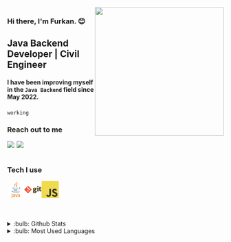 <img src="https://media.giphy.com/media/TjAcxImn74uoDYVxFl/giphy-downsized.gif" align="right" width="300" height="300">

### Hi there, I'm Furkan. :blush:

## Java Backend Developer | Civil Engineer
#### <font colour="blue">I have been improving myself in the `Java Backend` field since May 2022.</font>

<font colour=" pink ">  `working`</font>

### Reach out to me

[<img width="22" src="https://unpkg.com/simple-icons@v7/icons/linkedin.svg" align="left"/>][linkedin]
[<img width="22" src="https://unpkg.com/simple-icons@v7/icons/instagram.svg" align="left"/>][instagram]

<br />
<br />


### Tech I use
<img src ="https://raw.githubusercontent.com/github/explore/80688e429a7d4ef2fca1e82350fe8e3517d3494d/topics/java/java.png" width="40" height="40"><img src ="https://raw.githubusercontent.com/github/explore/80688e429a7d4ef2fca1e82350fe8e3517d3494d/topics/git/git.png" width="40" height="40"><img src ="https://raw.githubusercontent.com/github/explore/80688e429a7d4ef2fca1e82350fe8e3517d3494d/topics/javascript/javascript.png" width="40" height="40">


<br />
<br />

<details>
<summary>:bulb: Github Stats</summary>
<img src="https://github-readme-stats.vercel.app/api?username=furkankirenci&theme=radical">
</details>

<details>
<summary>:bulb: Most Used Languages</summary>
<img src="https://github-readme-stats.vercel.app/api/top-langs/?username=furkankirenci&layout=compact">
</details>



[instagram]: https://www.instagram.com/kirenci_furkan/
[linkedin]: https://www.linkedin.com/in/furkankirenci/
